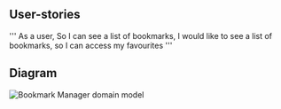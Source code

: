 ## User-stories

'''
As a user,
So I can see a list of bookmarks,
I would like to see a list of bookmarks, so I can access my favourites
'''

## Diagram
![Bookmark Manager domain model](./public/images/diagram.png)

